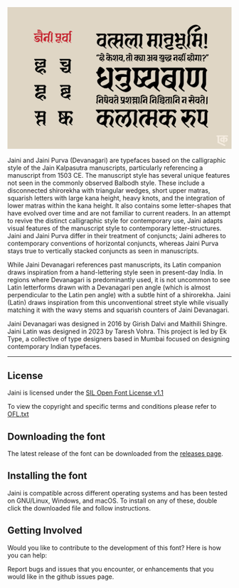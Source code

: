 ![Jaini](https://github.com/EkType/Jaini/blob/master/Promotion/Jaini_header.gif "Jaini")

Jaini and Jaini Purva (Devanagari) are typefaces based on the calligraphic style of the Jain Kalpasutra manuscripts, particularly referencing a manuscript from 1503 CE. The manuscript style has several unique features not seen in the commonly observed Balbodh style. These include a disconnected shirorekha with triangular wedges, short upper matras, squarish letters with large kana height, heavy knots, and the integration of lower matras within the kana height. It also contains some letter-shapes that have evolved over time and are not familiar to current readers. In an attempt to revive the distinct calligraphic style for contemporary use, Jaini adapts visual features of the manuscript style to contemporary letter-structures. Jaini and Jaini Purva differ in their treatment of conjuncts; Jaini adheres to contemporary conventions of horizontal conjuncts, whereas Jaini Purva stays true to vertically stacked conjuncts as seen in manuscripts.

While Jaini Devanagari references past manuscripts, its Latin companion draws inspiration from a hand-lettering style seen in present-day India. In regions where Devanagari is predominantly used, it is not uncommon to see Latin letterforms drawn with a Devanagari pen angle (which is almost perpendicular to the Latin pen angle) with a subtle hint of a shirorekha. Jaini (Latin) draws inspiration from this unconventional street style while visually matching it with the wavy stems and squarish counters of Jaini Devanagari.

Jaini Devanagari was designed in 2016 by Girish Dalvi and Maithili Shingre. Jaini Latin was designed in 2023 by Taresh Vohra. This project is led by Ek Type, a collective of type designers based in Mumbai focused on designing contemporary Indian typefaces.

--------------

## License

Jaini is licensed under the [SIL Open Font License v1.1](http://scripts.sil.org/OFL)

To view the copyright and specific terms and conditions please refer to [OFL.txt](OFL.txt)

## Downloading the font

The latest release of the font can be downloaded from the [releases page](https://github.com/EkType/Jaini/releases).

## Installing the font

Jaini is compatible across different operating systems and has been tested on GNU/Linux, Windows, and macOS. To install on any of these, double click the downloaded file and follow instructions.

## Getting Involved

Would you like to contribute to the development of this font? Here is how you can help:

Report bugs and issues that you encounter, or enhancements that you would like in the github issues page.
 
